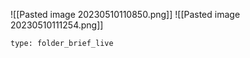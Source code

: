 ![[Pasted image 20230510110850.png]]
![[Pasted image 20230510111254.png]]

 
```ccard
type: folder_brief_live
```
 
